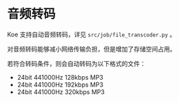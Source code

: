 # 音频转码

Koe 支持自动音频转码，详见 `src/job/file_transcoder.py` 。

对音频转码能够减小网络传输负担，但是增加了存储空间占用。

若符合转码条件，则会自动转码为以下格式的文件：
- 24bit 441000Hz 128kbps MP3
- 24bit 441000Hz 192kbps MP3
- 24bit 441000Hz 320kbps MP3
